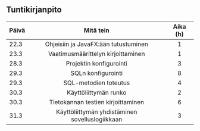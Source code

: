 ## Tuntikirjanpito

|Päivä|Mitä tein|Aika (h)|
|-----|:-------:|:--:|
|22.3|Ohjeisiin ja JavaFX:ään tutustuminen|1|
|23.3|Vaatimusmäärittelyn kirjoittaminen|1|
|28.3|Projektin konfigurointi|3|
|29.3|SQLn konfigurointi|8|
|29.3|SQL-metodien toteutus|4|
|30.3|Käyttöliittymän runko|2|
|30.3|Tietokannan testien kirjoittaminen|6|
|31.3|Käyttöliittymän yhdistäminen sovelluslogiikkaan|3|
